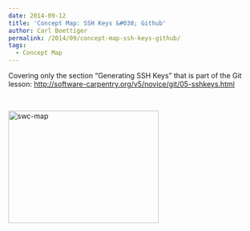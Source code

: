 ```yaml
---
date: 2014-09-12
title: 'Concept Map: SSH Keys &#038; Github'
author: Carl Boettiger
permalink: /2014/09/concept-map-ssh-keys-github/
tags:
  - Concept Map
---
```

Covering only the section &#8220;Generating SSH Keys&#8221; that is part of the Git lesson: http://software-carpentry.org/v5/novice/git/05-sshkeys.html

&nbsp;

[<img class="alignnone size-medium wp-image-8622" alt="swc-map" src="http://teaching.software-carpentry.org/wp-content/uploads/2014/09/swc-map-e1410545440384-300x225.jpg" width="300" height="225" />][1]

 [1]: http://teaching.software-carpentry.org/wp-content/uploads/2014/09/swc-map-e1410545440384.jpg
